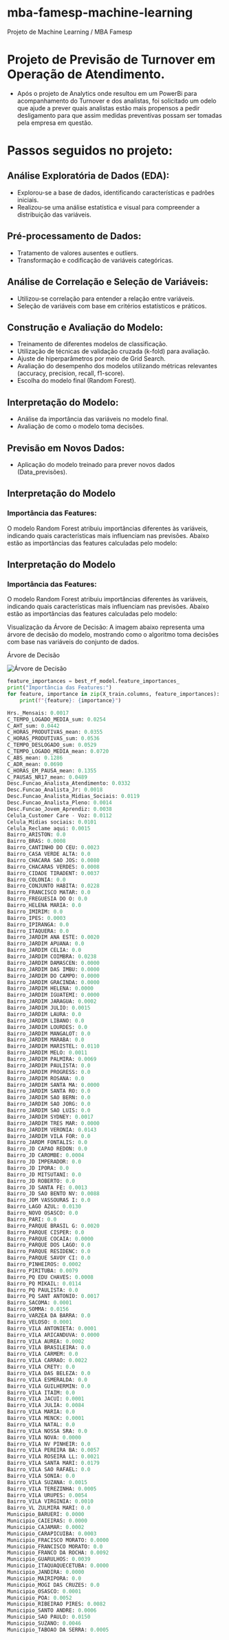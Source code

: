 # mba-famesp-machine-learning
Projeto de Machine Learning / MBA Famesp

# Projeto de Previsão de Turnover em Operação de Atendimento.
- Após o projeto de Analytics onde resultou em um PowerBi para acompanhamento do Turnover e dos analistas, foi solicitado um odelo que ajude a prever quais analistas estão mais propensos a pedir desligamento para que assim medidas preventivas possam ser tomadas pela empresa em questão.

# Passos seguidos no projeto:

## Análise Exploratória de Dados (EDA):

- Explorou-se a base de dados, identificando características e padrões iniciais.
- Realizou-se uma análise estatística e visual para compreender a distribuição das variáveis.

## Pré-processamento de Dados:

- Tratamento de valores ausentes e outliers.
- Transformação e codificação de variáveis categóricas.

## Análise de Correlação e Seleção de Variáveis:

- Utilizou-se correlação para entender a relação entre variáveis.
- Seleção de variáveis com base em critérios estatísticos e práticos.

## Construção e Avaliação do Modelo:

- Treinamento de diferentes modelos de classificação.
- Utilização de técnicas de validação cruzada (k-fold) para avaliação.
- Ajuste de hiperparâmetros por meio de Grid Search.
- Avaliação do desempenho dos modelos utilizando métricas relevantes (accuracy, precision, recall, f1-score).
- Escolha do modelo final (Random Forest).

## Interpretação do Modelo:

- Análise da importância das variáveis no modelo final.
- Avaliação de como o modelo toma decisões.

## Previsão em Novos Dados:

- Aplicação do modelo treinado para prever novos dados (Data_previsões).

## Interpretação do Modelo

### Importância das Features:

O modelo Random Forest atribuiu importâncias diferentes às variáveis, indicando quais características mais influenciam nas previsões. Abaixo estão as importâncias das features calculadas pelo modelo:

## Interpretação do Modelo

### Importância das Features:

O modelo Random Forest atribuiu importâncias diferentes às variáveis, indicando quais características mais influenciam nas previsões. Abaixo estão as importâncias das features calculadas pelo modelo:

Visualização da Árvore de Decisão:
A imagem abaixo representa uma árvore de decisão do modelo, mostrando como o algoritmo toma decisões com base nas variáveis do conjunto de dados.

Árvore de Decisão

![Árvore de Decisão](caminho/para/imagem.png)


```python
feature_importances = best_rf_model.feature_importances_
print("Importância das Features:")
for feature, importance in zip(X_train.columns, feature_importances):
    print(f"{feature}: {importance}")

Hrs._Mensais: 0.0017
C_TEMPO_LOGADO_MEDIA_sum: 0.0254
C_AHT_sum: 0.0442
C_HORAS_PRODUTIVAS_mean: 0.0355
C_HORAS_PRODUTIVAS_sum: 0.0536
C_TEMPO_DESLOGADO_sum: 0.0529
C_TEMPO_LOGADO_MEDIA_mean: 0.0720
C_ABS_mean: 0.1286
C_ADR_mean: 0.0690
C_HORAS_EM_PAUSA_mean: 0.1355
C_PAUSAS_NR17_mean: 0.0489
Desc.Funcao_Analista_Atendimento: 0.0332
Desc.Funcao_Analista_Jr: 0.0018
Desc.Funcao_Analista_Midias_Sociais: 0.0119
Desc.Funcao_Analista_Pleno: 0.0014
Desc.Funcao_Jovem_Aprendiz: 0.0038
Celula_Customer Care - Voz: 0.0112
Celula_Mídias sociais: 0.0101
Celula_Reclame aqui: 0.0015
Bairro_ARISTON: 0.0
Bairro_BRAS: 0.0008
Bairro_CANTINHO DO CEU: 0.0023
Bairro_CASA VERDE ALTA: 0.0
Bairro_CHACARA SAO JOS: 0.0080
Bairro_CHACARAS VERDES: 0.0008
Bairro_CIDADE TIRADENT: 0.0037
Bairro_COLONIA: 0.0
Bairro_CONJUNTO HABITA: 0.0228
Bairro_FRANCISCO MATAR: 0.0
Bairro_FREGUESIA DO O: 0.0
Bairro_HELENA MARIA: 0.0
Bairro_IMIRIM: 0.0
Bairro_IPES: 0.0003
Bairro_IPIRANGA: 0.0
Bairro_ITAQUERA: 0.0
Bairro_JARDIM ANA ESTE: 0.0020
Bairro_JARDIM APUANA: 0.0
Bairro_JARDIM CELIA: 0.0
Bairro_JARDIM COIMBRA: 0.0238
Bairro_JARDIM DAMASCEN: 0.0000
Bairro_JARDIM DAS IMBU: 0.0000
Bairro_JARDIM DO CAMPO: 0.0000
Bairro_JARDIM GRACINDA: 0.0000
Bairro_JARDIM HELENA: 0.0000
Bairro_JARDIM IGUATEMI: 0.0000
Bairro_JARDIM JARAGUA: 0.0002
Bairro_JARDIM JULIO: 0.0015
Bairro_JARDIM LAURA: 0.0
Bairro_JARDIM LIBANO: 0.0
Bairro_JARDIM LOURDES: 0.0
Bairro_JARDIM MANGALOT: 0.0
Bairro_JARDIM MARABA: 0.0
Bairro_JARDIM MARISTEL: 0.0110
Bairro_JARDIM MELO: 0.0011
Bairro_JARDIM PALMIRA: 0.0069
Bairro_JARDIM PAULISTA: 0.0
Bairro_JARDIM PROGRESS: 0.0
Bairro_JARDIM ROSANA: 0.0
Bairro_JARDIM SANTA MA: 0.0000
Bairro_JARDIM SANTA RO: 0.0
Bairro_JARDIM SAO BERN: 0.0
Bairro_JARDIM SAO JORG: 0.0
Bairro_JARDIM SAO LUIS: 0.0
Bairro_JARDIM SYDNEY: 0.0017
Bairro_JARDIM TRES MAR: 0.0000
Bairro_JARDIM VERONIA: 0.0143
Bairro_JARDIM VILA FOR: 0.0
Bairro_JARDM FONTALIS: 0.0
Bairro_JD CAPAO REDON: 0.0
Bairro_JD CAROMBE: 0.0004
Bairro_JD IMPERADOR: 0.0
Bairro_JD IPORA: 0.0
Bairro_JD MITSUTANI: 0.0
Bairro_JD ROBERTO: 0.0
Bairro_JD SANTA FE: 0.0013
Bairro_JD SAO BENTO NV: 0.0088
Bairro_JDM VASSOURAS I: 0.0
Bairro_LAGO AZUL: 0.0130
Bairro_NOVO OSASCO: 0.0
Bairro_PARI: 0.0
Bairro_PARQUE BRASIL G: 0.0020
Bairro_PARQUE CISPER: 0.0
Bairro_PARQUE COCAIA: 0.0000
Bairro_PARQUE DOS LAGO: 0.0
Bairro_PARQUE RESIDENC: 0.0
Bairro_PARQUE SAVOY CI: 0.0
Bairro_PINHEIROS: 0.0002
Bairro_PIRITUBA: 0.0079
Bairro_PQ EDU CHAVES: 0.0008
Bairro_PQ MIKAIL: 0.0114
Bairro_PQ PAULISTA: 0.0
Bairro_PQ SANT ANTONIO: 0.0017
Bairro_SACOMA: 0.0001
Bairro_SOMMA: 0.0156
Bairro_VARZEA DA BARRA: 0.0
Bairro_VELOSO: 0.0001
Bairro_VILA ANTONIETA: 0.0001
Bairro_VILA ARICANDUVA: 0.0000
Bairro_VILA AUREA: 0.0002
Bairro_VILA BRASILEIRA: 0.0
Bairro_VILA CARMEM: 0.0
Bairro_VILA CARRAO: 0.0022
Bairro_VILA CRETY: 0.0
Bairro_VILA DAS BELEZA: 0.0
Bairro_VILA ESMERALDA: 0.0
Bairro_VILA GUILHERMIN: 0.0
Bairro_VILA ITAIM: 0.0
Bairro_VILA JACUI: 0.0001
Bairro_VILA JULIA: 0.0084
Bairro_VILA MARIA: 0.0
Bairro_VILA MENCK: 0.0001
Bairro_VILA NATAL: 0.0
Bairro_VILA NOSSA SRA: 0.0
Bairro_VILA NOVA: 0.0000
Bairro_VILA NV PINHEIR: 0.0
Bairro_VILA PEREIRA BA: 0.0057
Bairro_VILA ROSEIRA LL: 0.0021
Bairro_VILA SANTA MARI: 0.0179
Bairro_VILA SAO RAFAEL: 0.0
Bairro_VILA SONIA: 0.0
Bairro_VILA SUZANA: 0.0015
Bairro_VILA TEREZINHA: 0.0005
Bairro_VILA URUPES: 0.0054
Bairro_VILA VIRGINIA: 0.0010
Bairro_VL ZULMIRA MARI: 0.0
Municipio_BARUERI: 0.0000
Municipio_CAIEIRAS: 0.0000
Municipio_CAJAMAR: 0.0002
Municipio_CARAPICUIBA: 0.0003
Municipio_FRACISCO MORATO: 0.0000
Municipio_FRANCISCO MORATO: 0.0
Municipio_FRANCO DA ROCHA: 0.0092
Municipio_GUARULHOS: 0.0039
Municipio_ITAQUAQUECETUBA: 0.0000
Municipio_JANDIRA: 0.0000
Municipio_MAIRIPORA: 0.0
Municipio_MOGI DAS CRUZES: 0.0
Municipio_OSASCO: 0.0001
Municipio_POA: 0.0052
Municipio_RIBEIRAO PIRES: 0.0082
Municipio_SANTO ANDRE: 0.0006
Municipio_SAO PAULO: 0.0150
Municipio_SUZANO: 0.0046
Municipio_TABOAO DA SERRA: 0.0005
